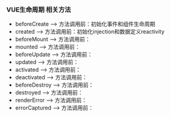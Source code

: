 ### VUE生命周期 相关方法
* beforeCreate ——> 方法调用前：初始化事件和组件生命周期
* created ——> 方法调用前：初始化injection和数据定义reactivity
* beforeMount ——> 方法调用前：
* mounted ——> 方法调用前：
* beforeUpdate ——> 方法调用前：
* updated ——> 方法调用前：
* activated ——> 方法调用前：
* deactivated ——> 方法调用前：
* beforeDestroy ——> 方法调用前：
* destroyed ——> 方法调用前：
* renderError ——> 方法调用前：
* errorCaptured ——> 方法调用前：